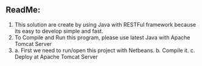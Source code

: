 ReadMe:
------------------------------

1. This solution are create by using Java with RESTFul framework because its easy to develop simple and fast.
2. To Compile and Run this program, please use latest Java with Apache Tomcat Server
3. a. First we need to run/open this project with Netbeans.
   b. Compile it.
   c. Deploy at Apache Tomcat Server
   

